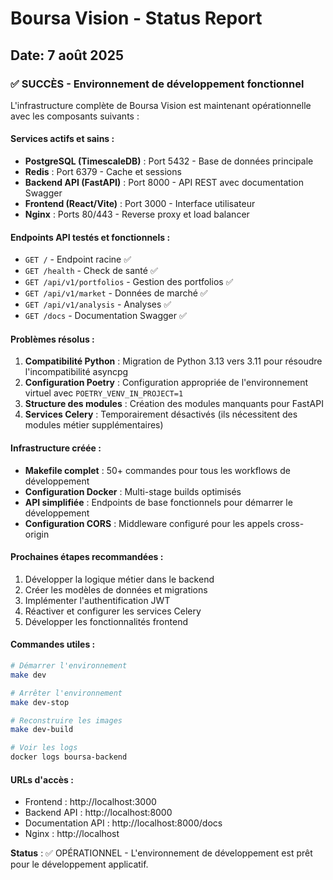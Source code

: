 # Boursa Vision - Status Report
## Date: 7 août 2025

### ✅ SUCCÈS - Environnement de développement fonctionnel

L'infrastructure complète de Boursa Vision est maintenant opérationnelle avec les composants suivants :

#### Services actifs et sains :
- **PostgreSQL (TimescaleDB)** : Port 5432 - Base de données principale
- **Redis** : Port 6379 - Cache et sessions
- **Backend API (FastAPI)** : Port 8000 - API REST avec documentation Swagger
- **Frontend (React/Vite)** : Port 3000 - Interface utilisateur
- **Nginx** : Ports 80/443 - Reverse proxy et load balancer

#### Endpoints API testés et fonctionnels :
- `GET /` - Endpoint racine ✅
- `GET /health` - Check de santé ✅
- `GET /api/v1/portfolios` - Gestion des portfolios ✅
- `GET /api/v1/market` - Données de marché ✅
- `GET /api/v1/analysis` - Analyses ✅
- `GET /docs` - Documentation Swagger ✅

#### Problèmes résolus :
1. **Compatibilité Python** : Migration de Python 3.13 vers 3.11 pour résoudre l'incompatibilité asyncpg
2. **Configuration Poetry** : Configuration appropriée de l'environnement virtuel avec `POETRY_VENV_IN_PROJECT=1`
3. **Structure des modules** : Création des modules manquants pour FastAPI
4. **Services Celery** : Temporairement désactivés (ils nécessitent des modules métier supplémentaires)

#### Infrastructure créée :
- **Makefile complet** : 50+ commandes pour tous les workflows de développement
- **Configuration Docker** : Multi-stage builds optimisés
- **API simplifiée** : Endpoints de base fonctionnels pour démarrer le développement
- **Configuration CORS** : Middleware configuré pour les appels cross-origin

#### Prochaines étapes recommandées :
1. Développer la logique métier dans le backend
2. Créer les modèles de données et migrations
3. Implémenter l'authentification JWT
4. Réactiver et configurer les services Celery
5. Développer les fonctionnalités frontend

#### Commandes utiles :
```bash
# Démarrer l'environnement
make dev

# Arrêter l'environnement  
make dev-stop

# Reconstruire les images
make dev-build

# Voir les logs
docker logs boursa-backend
```

#### URLs d'accès :
- Frontend : http://localhost:3000
- Backend API : http://localhost:8000
- Documentation API : http://localhost:8000/docs
- Nginx : http://localhost

**Status** : ✅ OPÉRATIONNEL - L'environnement de développement est prêt pour le développement applicatif.
